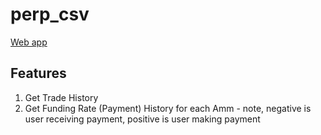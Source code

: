 # perp_csv

[Web app](https://radiant-journey-41861.herokuapp.com/)

## Features

1. Get Trade History
2. Get Funding Rate (Payment) History for each Amm - note, negative is user receiving payment, positive is user making payment
